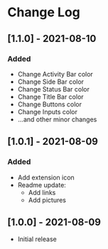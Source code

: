 # Change Log

## [1.1.0] - 2021-08-10

### Added

- Change Activity Bar color
- Change Side Bar color
- Change Status Bar color
- Change Title Bar color
- Change Buttons color
- Change Inputs color
- ...and other minor changes

## [1.0.1] - 2021-08-09

### Added

- Add extension icon
- Readme update:
  - Add links
  - Add pictures

## [1.0.0] - 2021-08-09

- Initial release
